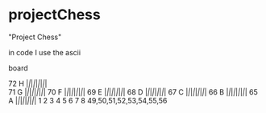 # projectChess
"Project Chess"

in code I use the ascii

board

72 H |_|_|_|_|_|_|_|_|  <br>
71 G |_|_|_|_|_|_|_|_|
70 F |_|_|_|_|_|_|_|_|
69 E |_|_|_|_|_|_|_|_|
68 D |_|_|_|_|_|_|_|_|
67 C |_|_|_|_|_|_|_|_|
66 B |_|_|_|_|_|_|_|_|
65 A |_|_|_|_|_|_|_|_|
      1 2 3 4 5 6 7 8 
    49,50,51,52,53,54,55,56
         
